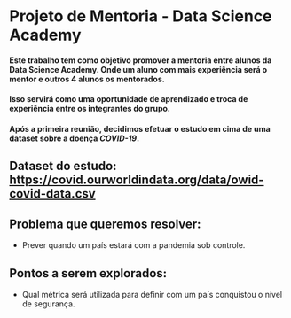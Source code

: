 # Projeto de Mentoria - Data Science Academy

#### Este trabalho tem como objetivo promover a mentoria entre alunos da Data Science Academy. Onde um aluno com mais experiência será o mentor e outros 4 alunos os mentorados.
#### Isso servirá como uma oportunidade de aprendizado e troca de experiência entre os integrantes do grupo. 


#### Após a primeira reunião, decidimos efetuar o estudo em cima de uma dataset sobre a doença _COVID-19_. 
## Dataset do estudo: https://covid.ourworldindata.org/data/owid-covid-data.csv

## Problema que queremos resolver:  
 - Prever quando um país estará com a pandemia sob controle.

## Pontos a serem explorados:
 - Qual métrica será utilizada para definir com um país conquistou o nível de segurança.

